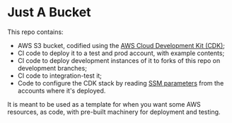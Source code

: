 # Just A Bucket

This repo contains:
  * AWS S3 bucket, codified using the [AWS Cloud Development Kit (CDK)](https://docs.aws.amazon.com/cdk/api/latest/docs/aws-construct-library.html);
  * CI code to deploy it to a test and prod account, with example contents;
  * CI code to deploy development instances of it to forks of this repo on development branches;
  * CI code to integration-test it;
  * Code to configure the CDK stack by reading [SSM parameters](https://docs.aws.amazon.com/systems-manager/latest/userguide/systems-manager-parameter-store.html) from the accounts where it's deployed.

It is meant to be used as a template for when you want some AWS resources, as code, with pre-built machinery for deployment and testing.
